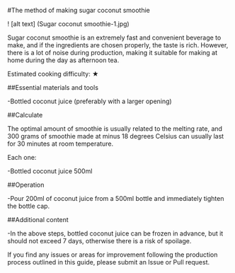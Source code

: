 #The method of making sugar coconut smoothie

! [alt text] (Sugar coconut smoothie-1.jpg)

Sugar coconut smoothie is an extremely fast and convenient beverage to make, and if the ingredients are chosen properly, the taste is rich. However, there is a lot of noise during production, making it suitable for making at home during the day as afternoon tea.

Estimated cooking difficulty: ★

##Essential materials and tools

-Bottled coconut juice (preferably with a larger opening)

##Calculate

The optimal amount of smoothie is usually related to the melting rate, and 300 grams of smoothie made at minus 18 degrees Celsius can usually last for 30 minutes at room temperature.

Each one:

-Bottled coconut juice 500ml

##Operation

-Pour 200ml of coconut juice from a 500ml bottle and immediately tighten the bottle cap.

##Additional content

-In the above steps, bottled coconut juice can be frozen in advance, but it should not exceed 7 days, otherwise there is a risk of spoilage.

If you find any issues or areas for improvement following the production process outlined in this guide, please submit an Issue or Pull request.